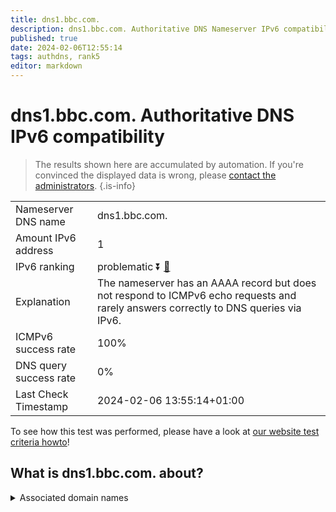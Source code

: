 ```yaml
---
title: dns1.bbc.com.
description: dns1.bbc.com. Authoritative DNS Nameserver IPv6 compatibility
published: true
date: 2024-02-06T12:55:14
tags: authdns, rank5
editor: markdown
---
```


# dns1.bbc.com. Authoritative DNS IPv6 compatibility

> The results shown here are accumulated by automation. If you're convinced the displayed data is wrong, please [contact the administrators](/howto/chat). 
{.is-info}




|   |   |
| - | - |
| Nameserver DNS name | dns1.bbc.com.
| Amount IPv6 address | 1
| IPv6 ranking | problematic :arrow_double_down: [🔗](/howto/ranking) |
| Explanation | The nameserver has an AAAA record but does not respond to ICMPv6 echo requests and rarely answers correctly to DNS queries via IPv6. |
| ICMPv6 success rate | 100%|
| DNS query success rate | 0% |
| Last Check Timestamp | 2024-02-06 13:55:14+01:00 |

To see how this test was performed, please have a look at [our website test criteria howto](/howto/testcriteria/authdns)!


## What is dns1.bbc.com. about?






<details>
<summary>Associated domain names</summary>

www.bbc.com

www.bbc.co.uk

</details>
